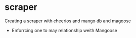 # scraper
Creating a scraper with cheerios and mango db and magoose


* Enforrcing one to may relationship weith Mangoose

